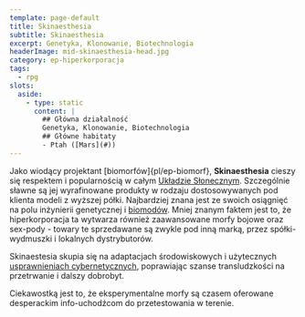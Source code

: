 ```yaml
---
template: page-default
title: Skinaesthesia
subtitle: Skinaesthesia
excerpt: Genetyka, Klonowanie, Biotechnologia
headerImage: mid-skinaesthesia-head.jpg
category: ep-hiperkorporacja
tags:
  - rpg
slots:
  aside:
    - type: static
      content: |
        ## Główna działalność
        Genetyka, Klonowanie, Biotechnologia
        ## Główne habitaty
        - Ptah ([Mars](#))
---
```

Jako wiodący projektant [biomorfów]{pl/ep-biomorf}, **Skinaesthesia** cieszy się respektem i popularnością w całym [Układzie Słonecznym]((#)). Szczególnie sławne są jej wyrafinowane produkty w rodzaju dostosowywanych pod klienta modeli z wyższej półki. Najbardziej znana jest ze swoich osiągnięć na polu inżynierii genetycznej i [biomodów](./Encyklopedia/Biomody.md). Mniej znanym faktem jest to, że hiperkorporacja ta wytwarza również zaawansowane morfy bojowe oraz sex-pody - towary te sprzedawane są zwykle pod inną marką, przez spółki-wydmuszki i lokalnych dystrybutorów.

Skinaestesia skupia się na adaptacjach środowiskowych i użytecznych [usprawnieniach cybernetycznych](Cybermody "Cybermody"), poprawiając szanse transludzkości na przetrwanie i dalszy dobrobyt.

Ciekawostką jest to, że eksperymentalne morfy są czasem oferowane desperackim info-uchodźcom do przetestowania w terenie.

